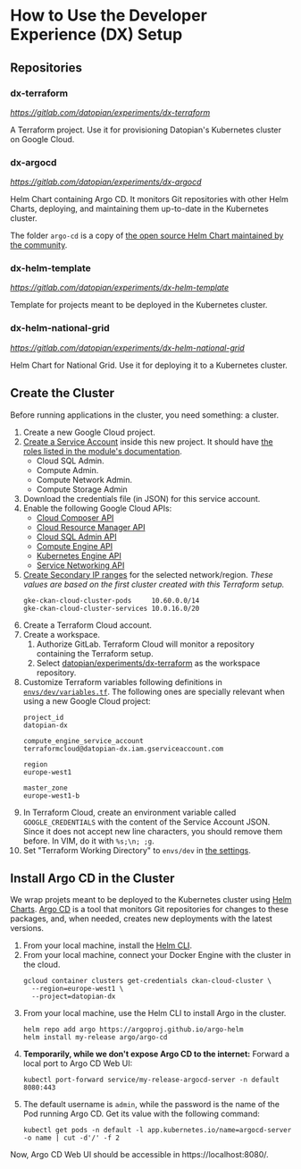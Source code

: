 # How to Use the Developer Experience (DX) Setup

## Repositories

### dx-terraform

_https://gitlab.com/datopian/experiments/dx-terraform_

A Terraform project. Use it for provisioning Datopian's Kubernetes cluster on Google Cloud.

### dx-argocd

_https://gitlab.com/datopian/experiments/dx-argocd_

Helm Chart containing Argo CD. It monitors Git repositories with other Helm Charts, deploying, and maintaining them up-to-date in the Kubernetes cluster.

The folder `argo-cd` is a copy of [the open source Helm Chart maintained by the community](https://github.com/argoproj/argo-helm/tree/master/charts/argo-cd).

### dx-helm-template

_https://gitlab.com/datopian/experiments/dx-helm-template_

Template for projects meant to be deployed in the Kubernetes cluster.

### dx-helm-national-grid

_https://gitlab.com/datopian/experiments/dx-helm-national-grid_

Helm Chart for National Grid. Use it for deploying it to a Kubernetes cluster.

## Create the Cluster

Before running applications in the cluster, you need something: a cluster.

1. Create a new Google Cloud project.
2. [Create a Service Account](https://developers.google.com/accounts/docs/application-default-credentials) inside this new project. It should have [the roles listed in the module's documentation](https://github.com/terraform-google-modules/terraform-google-kubernetes-engine#configure-a-service-account).
    * Cloud SQL Admin.
    * Compute Admin.
    * Compute Network Admin.
    * Compute Storage Admin
3. Download the credentials file (in JSON) for this service account.
4. Enable the following Google Cloud APIs:
    * [Cloud Composer API](https://console.cloud.google.com/marketplace/product/google/composer.googleapis.com/overview)
    * [Cloud Resource Manager API](https://console.developers.google.com/apis/api/cloudresourcemanager.googleapis.com/overview)
    * [Cloud SQL Admin API](https://console.developers.google.com/apis/api/sqladmin.googleapis.com/overview)
    * [Compute Engine API](https://console.developers.google.com/apis/api/compute.googleapis.com/overview)
    * [Kubernetes Engine API](https://console.developers.google.com/apis/api/container.googleapis.com/overview)
    * [Service Networking API](https://console.developers.google.com/apis/api/servicenetworking.googleapis.com/overview)
5. [Create Secondary IP ranges](https://console.cloud.google.com/networking/subnetworks/details/europe-west1/default) for the selected network/region. _These values are based on the first cluster created with this Terraform setup._
    ```
    gke-ckan-cloud-cluster-pods     10.60.0.0/14
    gke-ckan-cloud-cluster-services 10.0.16.0/20
    ```
6. Create a Terraform Cloud account.
7. Create a workspace.
    1. Authorize GitLab. Terraform Cloud will monitor a repository containing the Terraform setup.
    2. Select [datopian/experiments/dx-terraform](https://gitlab.com/datopian/experiments/dx-terraform) as the workspace repository.
8. Customize Terraform variables following definitions in [`envs/dev/variables.tf`](https://gitlab.com/datopian/experiments/dx-terraform/-/blob/master/envs/dev/variables.tf). The following ones are specially relevant when using a new Google Cloud project:
    ```
    project_id
    datopian-dx

    compute_engine_service_account
    terraformcloud@datopian-dx.iam.gserviceaccount.com

    region
    europe-west1

    master_zone
    europe-west1-b
    ```
9. In Terraform Cloud, create an environment variable called `GOOGLE_CREDENTIALS` with the content of the Service Account JSON. Since it does not accept new line characters, you should remove them before. In VIM, do it with `%s;\n; ;g`.
10. Set "Terraform Working Directory" to `envs/dev` in [the settings](https://app.terraform.io/app/datopian/workspaces/dx/settings/general).

## Install Argo CD in the Cluster

We wrap projets meant to be deployed to the Kubernetes cluster using [Helm Charts](https://helm.sh/). [Argo CD](https://argoproj.github.io/argo-cd/) is a tool that monitors Git repositories for changes to these packages, and, when needed, creates new deployments with the latest versions.

1. From your local machine, install the [Helm CLI](https://helm.sh/docs/intro/install/).
2. From your local machine, connect your Docker Engine with the cluster in the cloud.
    ```
    gcloud container clusters get-credentials ckan-cloud-cluster \
      --region=europe-west1 \
      --project=datopian-dx
    ```
3. From your local machine, use the Helm CLI to install Argo in the cluster.
    ```
    helm repo add argo https://argoproj.github.io/argo-helm
    helm install my-release argo/argo-cd
    ```
4. **Temporarily, while we don't expose Argo CD to the internet:** Forward a local port to Argo CD Web UI:
    ```
    kubectl port-forward service/my-release-argocd-server -n default 8080:443
    ```
5. The default username is `admin`, while the password is the name of the Pod running Argo CD. Get its value with the following command:
    ```
    kubectl get pods -n default -l app.kubernetes.io/name=argocd-server -o name | cut -d'/' -f 2
    ```

Now, Argo CD Web UI should be accessible in https://localhost:8080/.
